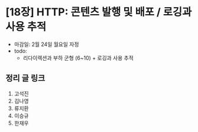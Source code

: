 # [18장] HTTP: 콘텐츠 발행 및 배포 / 로깅과 사용 추적

- 마감일: 2월 24일 월요일 자정
- todo:
  - 리다이렉션과 부하 군형 (6~10) + 로깅과 사용 추적

## 정리 글 링크

1. 고석진
2. 김나영
3. 류지환
4. 이승규
5. 한재우
